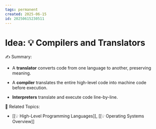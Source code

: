 ```yaml
---
tags: permanent
created: 2025-06-15
id: 20250615230511
---
```


# Idea: 💡 Compilers and Translators

✍ Summary:
- A **translator** converts code from one language to another, preserving meaning.

- A **compiler** translates the entire high-level code into machine code before execution.
    
- **Interpreters** translate and execute code line-by-line.
    


👀 Related Topics:
- [[💡 High-Level Programming Languages]], [[💡 Operating Systems Overview]]
